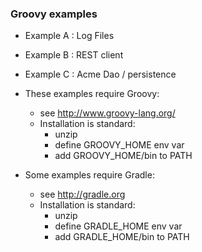 
### Groovy examples

* Example A : Log Files
* Example B : REST client
* Example C : Acme Dao / persistence

* These examples require Groovy:
    * see http://www.groovy-lang.org/
    * Installation is standard:
        * unzip 
        * define GROOVY_HOME env var
        * add GROOVY_HOME/bin to PATH

* Some examples require Gradle:
    * see http://gradle.org 
    * Installation is standard:
        * unzip 
        * define GRADLE_HOME env var
        * add GRADLE_HOME/bin to PATH

